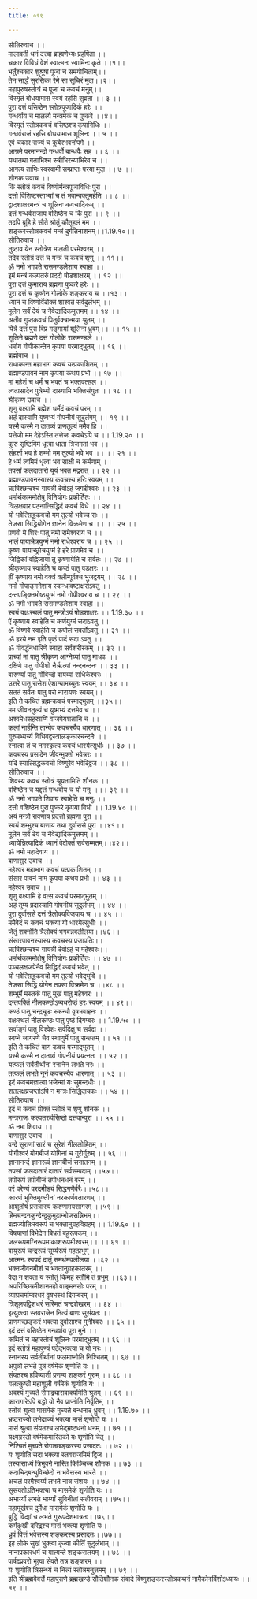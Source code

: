 ```yaml
---
title: ०१९

---
```

सौतिरुवाच ।।  
मालावती धनं दत्त्वा ब्राह्मणेभ्यः प्रहर्षिता ।।  
चकार विविधं वेशं स्वात्मनः स्वामिनः कृते ।।१।।  
भर्तुश्चकार शुश्रूषां पूजां च समयोचिताम्।।  
तेन सार्द्धं सुरसिका रेमे सा सुचिरं मुदा।।२।।  
महापुरुषस्तोत्रं च पूजां च कवचं मनुम्।।  
विस्मृतं बोधयामास स्वयं रहसि सुव्रता ।। ३ ।।  
पुरा दत्तं वसिष्ठेन स्तोत्रपूजादिकं हरेः ।।  
गन्धर्वाय च मालत्यै मन्त्रमेकं च पुष्करे ।।४।।  
विस्मृतं स्तोत्रकवचं वसिष्ठश्च कृपानिधिः ।।  
गन्धर्वराजं रहसि बोधयामास शूलिनः ।। ५ ।।  
एवं चकार राज्यं च कुबेरभवनोपमे ।।  
आश्रमे परमानन्दो गन्धर्वो बान्धवैः सह ।। ६ ।।  
यथातथा गताभिश्च स्त्रीभिरन्याभिरेव च ।।  
आगत्य ताभिः स्वस्वामी सम्प्राप्तः परया मुदा ।। ७ ।।  
शौनक उवाच ।।  
किं स्तोत्रं कवचं विष्णोर्मन्त्रपूजाविधिः पुरा ।।  
दत्तो विशिष्टस्ताभ्यां च तं भवान्वक्तुमर्हति ।। ८ ।।  
द्वादशाक्षरमन्त्रं च शूलिनः कवचादिकम् ।।  
दत्तं गन्धर्वराजाय वसिष्ठेन च किं पुरा ।। ९ ।।  
तदपि ब्रूहि हे सौते श्रोतुं कौतूहलं मम ।।  
शङ्करस्तोत्रकवचं मन्त्रं दुर्गतिनाशनम्।।1.19.१०।।  
सौतिरुवाच ।।  
तुष्टाव येन स्तोत्रेण मालती परमेश्वरम् ।।  
तदेव स्तोत्रं दत्तं च मन्त्रं च कवचं शृणु ।। ११।।  
ॐ नमो भगवते रासमण्डलेशाय स्वाहा ।।  
इमं मन्त्रं कल्पतरुं प्रददौ षोडशाक्षरम् ।। १२ ।।  
पुरा दत्तं कुमाराय ब्रह्मणा पुष्करे हरेः ।।  
पुरा दत्तं च कृष्णेन गोलोके शङ्कराय च ।।१३।।  
ध्यानं च विष्णोर्वेदोक्तं शाश्वतं सर्वदुर्लभम् ।।  
मूलेन सर्वं देयं च नैवेद्यादिकमुत्तमम् ।। १४ ।।  
अतीव गुप्तकवचं पितुर्वक्त्रान्मया श्रुतम् ।।  
पित्रे दत्तं पुरा विप्र गङ्गायां शूलिना ध्रुवम्।। ।। १५ ।।  
शूलिने ब्रह्मणे दत्तं गोलोके रासमण्डले ।।  
धर्माय गोपीकान्तेन कृपया परमाद्भुतम् ।। १६ ।।  
ब्रह्मोवाच ।।  
राधाकान्त महाभाग कवचं यत्प्रकाशितम् ।।  
ब्रह्माण्डपावनं नाम कृपया कथय प्रभो ।। १७ ।।  
मां महेशं च धर्मं च भक्तं च भक्तवत्सल ।।  
त्वत्प्रसादेन पुत्रेभ्यो दास्यामि भक्तिसंयुतः ।। १८ ।।  
श्रीकृष्ण उवाच ।।  
शृणु वक्ष्यामि ब्रह्मेश धर्मेदं कवचं परम् ।।  
अहं दास्यामि युष्मभ्यं गोपनीयं सुदुर्लमम् ।। १९ ।।  
यस्मै कस्मै न दातव्यं प्राणतुल्यं ममैव हि ।।  
यत्तेजो मम देहेऽस्ति तत्तेजः कवचेऽपि च ।। 1.19.२० ।।  
कुरु सृष्टिमिमं धृत्वा धाता त्रिजगतां भव ।।  
संहर्त्ता भव हे शम्भो मम तुल्यो भवे भव ।। ।। २१ ।।  
हे धर्म त्वमिमं धृत्वा भव साक्षी च कर्मणाम् ।।  
तपसां फलदातारो यूयं भवत मद्वरात् ।। २२ ।।  
ब्रह्माण्डपावनस्यास्य कवचस्य हरिः स्वयम् ।।  
ऋषिश्छन्दश्च गायत्री देवोऽहं जगदीश्वरः ।। २३ ।।  
धर्मार्थकाममोक्षेषु विनियोगः प्रकीर्तितः ।।  
त्रिलक्षवार पठनात्सिद्धिदं कवचं विधे ।। २४ ।।  
यो भवेत्सिद्धकवचो मम तुल्यो भवेच्च सः ।।  
तेजसा सिद्धियोगेन ज्ञानेन विक्रमेण च ।। ।। २५ ।।  
प्रणवो मे शिरः पातु नमो रामेश्वराय च ।।  
भालं पायान्नेत्रयुग्मं नमो राधेश्वराय च ।। २५ ।।  
कृष्णः पायाच्छ्रोत्रयुग्मं हे हरे प्राणमेव च ।।  
जिह्विकां वह्निजाया तु कृष्णायेति च सर्वतः ।। २७ ।।  
श्रीकृष्णाय स्वाहेति च कण्ठं पातु षडक्षरः ।।  
ह्रीं कृष्णाय नमो वक्त्रं क्लीम्पूर्वश्च भुजद्वयम् ।। २८ ।।  
नमो गोपाङ्गनेशाय स्कन्धावष्टाक्षरोऽवतु ।।  
दन्तपङ्क्तिमोष्ठयुग्मं नमो गोपीश्वराय च ।। २९ ।।  
ॐ नमो भगवते रासमण्डलेशाय स्वाहा ।।  
स्वयं वक्षःस्थलं पातु मन्त्रोऽयं षोडशाक्षरः ।। 1.19.३० ।।  
ऐं कृष्णाय स्वाहेति च कर्णयुग्मं सदाऽवतु ।।  
ॐ विष्णवे स्वाहेति च कपोलं सवर्तोऽवतु ।। ३१ ।।  
ॐ हरये नम इति पृष्ठं पादं सदा ऽवतु ।।  
ॐ गोवर्द्धनधारिणे स्वाहा सर्वशरीरकम् ।। ३२ ।।  
प्राच्यां मां पातु श्रीकृष्ण आग्नेय्यां पातु माधवः ।।  
दक्षिणे पातु गोपीशो नैर्ऋत्यां नन्दनन्दनः ।। ३३ ।।  
वारुण्यां पातु गोविन्दो वायव्यां राधिकेश्वरः ।।  
उत्तरे पातु रासेश ऐशान्यामच्युतः स्वयम् ।। ३४ ।।  
सततं सर्वतः पातु परो नारायणः स्वयम्।।  
इति ते कथितं ब्रह्मन्कवचं परमाद्भुतम् ।।३५।।  
मम जीवनतुल्यं च युष्मभ्यं दत्तमेव च ।।  
अश्वमेधसहस्राणि वाजपेयशतानि च ।।  
कलां नार्हन्ति तान्येव कवचस्यैव धारणात् ।। ३६ ।।  
गुरुमभ्यर्च्य विधिवद्वस्त्रालङ्कारचन्दनैः ।।  
स्नात्वा तं च नमस्कृत्य कवचं धारयेत्सुधीः ।। ३७ ।।  
कवचस्य प्रसादेन जीवन्मुक्तो भवेन्नरः ।।  
यदि स्यात्सिद्धकवचो विष्णुरेव भवेद्द्विज ।। ३८ ।।  
सौतिरुवाच ।।  
शिवस्य कवचं स्तोत्रं श्रूयतामिति शौनक ।।  
वशिष्ठेन च यद्दत्तं गन्धर्वाय च यो मनुः ।।। ३९ ।।  
ॐ नमो भगवते शिवाय स्वाहेति च मनुः ।।  
दत्तो वशिष्ठेन पुरा पुष्करे कृपया विभो ।। 1.19.४० ।।  
अयं मन्त्रो रावणाय प्रदत्तो ब्रह्मणा पुरा ।।  
स्वयं शम्भुश्च बाणाय तथा दुर्वाससे पुरा ।।४१।।  
मूलेन सर्वं देयं च नैवेद्यादिकमुत्तमम् ।।  
ध्यायेन्नित्यादिकं ध्यानं वेदोक्तं सर्वसम्मतम्।।४२।।  
ॐ नमो महादेवाय ।।  
बाणासुर उवाच ।।  
महेश्वर महाभाग कवचं यत्प्रकाशितम् ।।  
संसार पावनं नाम कृपया कथय प्रभो ।। ४३ ।।  
महेश्वर उवाच ।।  
शृणु वक्ष्यामि हे वत्स कवचं परमाद्भुतम् ।।  
अहं तुम्यं प्रदास्यामि गोपनीयं सुदुर्लभम् ।। ४४ ।।  
पुरा दुर्वाससे दत्तं त्रैलोक्यविजयाय च ।। ४५ ।।  
ममैवेदं च कवचं भक्त्या यो धारयेत्सुधीः ।।  
जेतुं शक्नोति त्रैलोक्यं भगवन्नवलीलया।।४६।।  
संसारपावनस्यास्य कवचस्य प्रजापतिः।।  
ऋषिश्छन्दश्च गायत्री देवोऽहं च महेश्वरः।।  
धर्मार्थकाममोक्षेषु विनियोगः प्रकीर्तितः ।। ४७ ।।  
पञ्चलक्षजपेनैव सिद्धिदं कवचं भवेत् ।।  
यो भवेत्सिद्धकवचो मम तुल्यो भवेद्भुवि ।।  
तेजसा सिद्धि योगेन तपसा विक्रमेण च ।।४८ ।।  
शम्भुर्मे मस्तकं पातु मुखं पातु महेश्वरः ।।  
दन्तपक्तिं नीलकण्ठोऽप्यधरोष्ठं हरः स्वयम् ।। ४९।।  
कण्ठं पातु चन्द्रचूडः स्कन्धौ वृषभवाहनः ।।  
वक्षःस्थलं नीलकण्ठः पातु पृष्ठं दिगम्बरः ।। 1.19.५० ।।  
सर्वाङ्गं पातु विश्वेशः सर्वदिक्षु च सर्वदा ।।  
स्वप्ने जागरणे चैव स्थाणुर्मे पातु सन्ततम् ।। ५१ ।।  
इति ते कथितं बाण कवचं परमाद्भुतम् ।।  
यस्मै कस्मै न दातव्यं गोपनीयं प्रयत्नतः ।। ५२ ।।  
यत्फलं सर्वतीर्थानां स्नानेन लभते नरः ।।  
तत्फलं लभते नूनं कवचस्यैव धारणात् ।। ५३ ।।  
इदं कवचमज्ञात्वा भजेन्मां यः सुमन्दधीः ।।  
शतलक्षप्रजप्तोऽपि न मन्त्रः सिद्धिदायकः ।। ५४ ।।  
सौतिरुवाच ।।  
इदं च कवचं प्रोक्तं स्तोत्रं च शृणु शौनक ।।  
मन्त्रराजः कल्पतरुर्वसिष्ठो दत्तवान्पुरा ।। ५५ ।।  
ॐ नमः शिवाय ।।  
बाणासुर उवाच ।।  
वन्दे सुराणां सारं च सुरेशं नीललोहितम् ।।  
योगीश्वरं योगबीजं योगिनां च गुरोर्गुरुम् ।। ५६ ।।  
ज्ञानानन्दं ज्ञानरूपं ज्ञानबीजं सनातनम् ।।  
तपसां फलदातारं दातारं सर्वसम्पदाम् ।।५७।।  
तपोरूपं तपोबीजं तपोधनधनं वरम् ।।  
वरं वरेण्यं वरदमीड्यं सिद्धगणैर्वरैः।।५८।।  
कारणं भुक्तिमुक्तीनां नरकार्णवतारणम् ।।  
आशुतोषं प्रसन्नास्यं करुणामयसागरम् ।।५९।।  
हिमचन्दनकुन्देन्दुकुमुदाम्भोजसन्निभम्।।  
ब्रह्मज्योतिःस्वरूपं च भक्तानुग्रहविग्रहम् ।। 1.19.६० ।।  
विषयाणां विभेदेन बिभ्रतं बहुरूपकम् ।।  
जलरूपमग्निरूपमाकाशरूपमीश्वरम्।। ।। ६१ ।।  
वायुरूपं चन्द्ररूपं सूर्य्यरूपं महत्प्रभुम् ।।  
आत्मनः स्वपदं दातुं समर्थमवलीलया ।।६२ ।।  
भक्तजीवनमीशं च भक्तानुग्रहकातरम् ।।  
वेदा न शक्ता यं स्तोतुं किमहं स्तौमि तं प्रभुम् ।।६३।।  
अपरिच्छिन्नमीशानमहो वाङ्मनसोः परम् ।।  
व्याघ्रचर्माम्बरधरं वृषभस्थं दिगम्बरम् ।।  
त्रिशूलपट्टिशधरं सस्मितं चन्द्रशेखरम् ।। ६४ ।।  
इत्युक्त्वा स्तवराजेन नित्यं बाणः सुसंयतः ।।  
प्राणमच्छङ्करं भक्त्या दुर्वासाश्च मुनीश्वरः ।। ६५ ।।  
इदं दत्तं वसिष्ठेन गन्धर्वाय पुरा मुने ।।  
कथितं च महास्तोत्रं शूलिनः परमाद्भुतम् ।। ६६ ।।  
इदं स्तोत्रं महापुण्यं पठेद्भक्त्या च यो नरः ।।  
स्नानस्य सर्वतीर्थानां फलमाप्नोति निश्चितम् ।। ६७ ।।  
अपुत्रो लभते पुत्रं वर्षमेकं शृणोति यः ।।  
संयतश्च हविष्याशी प्रणम्य शङ्करं गुरुम् ।। ६८ ।।  
गलत्कुष्ठी महाशूली वर्षमेकं शृणोति यः ।।  
अवश्यं मुच्यते रोगाद्व्यासवाक्यमिति श्रुतम् ।। ६९ ।।  
कारागारेऽपि बद्धो यो नैव प्राप्नोति निर्वृतिम् ।।  
स्तोत्रं श्रुत्वा मासमेकं मुच्यते बन्धनाद् ध्रुवम् ।। 1.19.७० ।।  
भ्रष्टराज्यो लभेद्राज्यं भक्त्या मासं शृणोति यः ।।  
मासं श्रुत्वा संयतश्च लभेद्भ्रष्टधनो धनम् ।। ७१ ।।  
यक्ष्मग्रस्तो वर्षमेकमास्तिको यः शृणोति चेत् ।।  
निश्चितं मुच्यते रोगाच्छङ्करस्य प्रसादतः ।। ७२ ।।  
यः शृणोति सदा भक्त्या स्तवराजमिमं द्विज ।।  
तस्यासाध्यं त्रिभुवने नास्ति किञ्चिच्च शौनक ।। ७३ ।।  
कदाचिद्बन्धुविच्छेदो न भवेत्तस्य भारते ।।  
अचलं परमैश्वर्य्यं लभते नात्र संशयः ।। ७४ ।।  
सुसंयतोऽतिभक्त्या च मासमेकं शृणोति यः ।।  
अभार्य्यो लभते भार्य्यां सुविनीतां सतीवराम् ।।७५।।  
महामूर्खश्च दुर्मेधा मासमेकं शृणोति यः ।।  
बुद्धिं विद्यां च लभते गुरूपदेशमात्रतः।।७६।।  
कर्मदुःखी दरिद्रश्च मासं भक्त्या शृणोति यः।।  
ध्रुवं वित्तं भवेत्तस्य शङ्करस्य प्रसादतः।।७७।।  
इह लोके सुखं भुक्त्वा कृत्वा कीर्तिं सुदुर्लभाम् ।।  
नानाप्रकारधर्मं च यात्यन्ते शङ्करालयम् ।। ७८ ।।  
पार्षदप्रवरो भूत्वा सेवते तत्र शङ्करम् ।।  
यः शृणोति त्रिसन्ध्यं च नित्यं स्तोत्रमनुत्तमम् ।। ७९ ।।  
इति श्रीब्रह्मवैवर्त्ते महापुराणे ब्रह्मखण्डे सौतिशौनक संवादे विष्णुशङ्करस्तोत्रकथनं नामैकोनविंशोऽध्यायः ।। १९ ।।